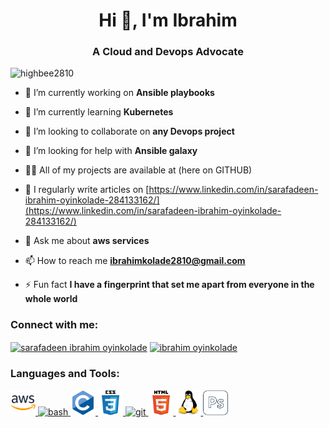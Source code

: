 <h1 align="center">Hi 👋, I'm Ibrahim</h1>
<h3 align="center">A Cloud and Devops Advocate</h3>

<p align="left"> <img src="https://komarev.com/ghpvc/?username=highbee2810&label=Profile%20views&color=0e75b6&style=flat" alt="highbee2810" /> </p>

- 🔭 I’m currently working on **Ansible playbooks**

- 🌱 I’m currently learning **Kubernetes**

- 👯 I’m looking to collaborate on **any Devops project**

- 🤝 I’m looking for help with **Ansible galaxy**

- 👨‍💻 All of my projects are available at (here on GITHUB)

- 📝 I regularly write articles on [https://www.linkedin.com/in/sarafadeen-ibrahim-oyinkolade-284133162/](https://www.linkedin.com/in/sarafadeen-ibrahim-oyinkolade-284133162/)

- 💬 Ask me about **aws services**

- 📫 How to reach me **ibrahimkolade2810@gmail.com**

- ⚡ Fun fact **I have a fingerprint that set me apart from everyone in the whole world**

<h3 align="left">Connect with me:</h3>
<p align="left">
<a href="https://linkedin.com/in/sarafadeen ibrahim oyinkolade" target="blank"><img align="center" src="https://raw.githubusercontent.com/rahuldkjain/github-profile-readme-generator/master/src/images/icons/Social/linked-in-alt.svg" alt="sarafadeen ibrahim oyinkolade" height="30" width="40" /></a>
<a href="https://fb.com/ibrahim oyinkolade" target="blank"><img align="center" src="https://raw.githubusercontent.com/rahuldkjain/github-profile-readme-generator/master/src/images/icons/Social/facebook.svg" alt="ibrahim oyinkolade" height="30" width="40" /></a>
</p>

<h3 align="left">Languages and Tools:</h3>
<p align="left"> <a href="https://aws.amazon.com" target="_blank" rel="noreferrer"> <img src="https://raw.githubusercontent.com/devicons/devicon/master/icons/amazonwebservices/amazonwebservices-original-wordmark.svg" alt="aws" width="40" height="40"/> </a> <a href="https://www.gnu.org/software/bash/" target="_blank" rel="noreferrer"> <img src="https://www.vectorlogo.zone/logos/gnu_bash/gnu_bash-icon.svg" alt="bash" width="40" height="40"/> </a> <a href="https://www.cprogramming.com/" target="_blank" rel="noreferrer"> <img src="https://raw.githubusercontent.com/devicons/devicon/master/icons/c/c-original.svg" alt="c" width="40" height="40"/> </a> <a href="https://www.w3schools.com/css/" target="_blank" rel="noreferrer"> <img src="https://raw.githubusercontent.com/devicons/devicon/master/icons/css3/css3-original-wordmark.svg" alt="css3" width="40" height="40"/> </a> <a href="https://git-scm.com/" target="_blank" rel="noreferrer"> <img src="https://www.vectorlogo.zone/logos/git-scm/git-scm-icon.svg" alt="git" width="40" height="40"/> </a> <a href="https://www.w3.org/html/" target="_blank" rel="noreferrer"> <img src="https://raw.githubusercontent.com/devicons/devicon/master/icons/html5/html5-original-wordmark.svg" alt="html5" width="40" height="40"/> </a> <a href="https://www.linux.org/" target="_blank" rel="noreferrer"> <img src="https://raw.githubusercontent.com/devicons/devicon/master/icons/linux/linux-original.svg" alt="linux" width="40" height="40"/> </a> <a href="https://www.photoshop.com/en" target="_blank" rel="noreferrer"> <img src="https://raw.githubusercontent.com/devicons/devicon/master/icons/photoshop/photoshop-line.svg" alt="photoshop" width="40" height="40"/> </a> </p>
